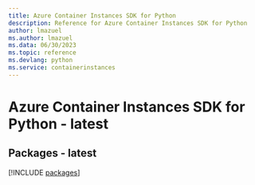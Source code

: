 ```yaml
---
title: Azure Container Instances SDK for Python
description: Reference for Azure Container Instances SDK for Python
author: lmazuel
ms.author: lmazuel
ms.data: 06/30/2023
ms.topic: reference
ms.devlang: python
ms.service: containerinstances
---
```

# Azure Container Instances SDK for Python - latest
## Packages - latest
[!INCLUDE [packages](container-instances-index.md)]
